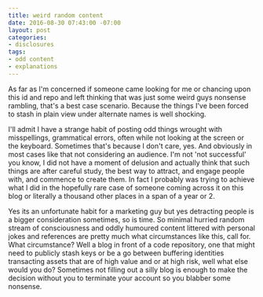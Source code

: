 ```yaml
---
title: weird random content
date: 2016-08-30 07:43:00 -07:00
layout: post
categories:
- disclosures
tags:
- odd content
- explanations
---
```



As far as I'm concerned if someone came looking for me or chancing upon this id and repo and left thinking that was just some weird guys nonsense rambling, that's a best case scenario. Because the things I've been forced to stash in plain view under alternate names is well shocking. 

I'll admit I have a strange habit of posting odd things wrought with misspellings, grammatical errors, often while not looking at the screen or the keyboard. Sometimes that's because I don't care, yes. And obviously in most cases like that not considering an audience. I'm not 'not successful' you know, I did not have a moment of delusion and actually think that such things are after careful study, the best way to attract, and engage people with, and commence to create them. In fact I probably was trying to achieve what I did in the hopefully rare case of someone coming across it on this blog or literally a thousand other places in a span of a year or 2.

Yes its an unfortunate habit for a marketing guy but yes detracting people is a bigger consideration sometimes, so is time. So minimal hurried random stream of consciousness and oddly humoured content littered with personal jokes and references are pretty much what circumstances like this, call for. What circumstance? Well a blog in front of a code repository, one that might need to publicly stash keys or be a go between buffering identities transacting assets that are of high value and or at high risk, well what else would you do? Sometimes not filling out a silly blog is enough to make the decision without you to terminate your account so you blabber some nonsense. 
